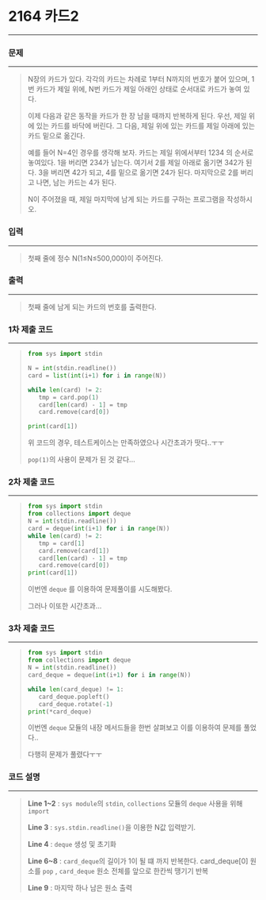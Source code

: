# 2164 카드2

---



### 문제

---

>N장의 카드가 있다. 각각의 카드는 차례로 1부터 N까지의 번호가 붙어 있으며, 1번 카드가 제일 위에, N번 카드가 제일 아래인 상태로 순서대로 카드가 놓여 있다.
>
>이제 다음과 같은 동작을 카드가 한 장 남을 때까지 반복하게 된다. 우선, 제일 위에 있는 카드를 바닥에 버린다. 그 다음, 제일 위에 있는 카드를 제일 아래에 있는 카드 밑으로 옮긴다.
>
>예를 들어 N=4인 경우를 생각해 보자. 카드는 제일 위에서부터 1234 의 순서로 놓여있다. 1을 버리면 234가 남는다. 여기서 2를 제일 아래로 옮기면 342가 된다. 3을 버리면 42가 되고, 4를 밑으로 옮기면 24가 된다. 마지막으로 2를 버리고 나면, 남는 카드는 4가 된다.
>
>N이 주어졌을 때, 제일 마지막에 남게 되는 카드를 구하는 프로그램을 작성하시오.



### 입력

---

> 첫째 줄에 정수 N(1≤N≤500,000)이 주어진다.



### 출력

---

>첫째 줄에 남게 되는 카드의 번호를 출력한다.



### 1차 제출 코드

---

>```python
>from sys import stdin
>
>N = int(stdin.readline())
>card = list(int(i+1) for i in range(N))
>
>while len(card) != 2:
>    tmp = card.pop(1)
>    card[len(card) - 1] = tmp
>    card.remove(card[0])
>
>print(card[1])
>```
>
>위 코드의 경우, 테스트케이스는 만족하였으나 시간초과가 떳다..ㅜㅜ
>
>`pop(1)`의 사용이 문제가 된 것 같다...
>
>



### 2차 제출 코드

---

>```python
>from sys import stdin
>from collections import deque
>N = int(stdin.readline())
>card = deque(int(i+1) for i in range(N))
>while len(card) != 2:
>    tmp = card[1]
>    card.remove(card[1])
>    card[len(card) - 1] = tmp
>    card.remove(card[0])
>print(card[1])
>```
>
>이번엔 `deque` 를 이용하여 문제풀이를 시도해봤다.
>
>그러나 이또한 시간초과...



### 3차 제출 코드

---

>```python
>from sys import stdin
>from collections import deque
>N = int(stdin.readline())
>card_deque = deque(int(i+1) for i in range(N))
>
>while len(card_deque) != 1:
>    card_deque.popleft()
>    card_deque.rotate(-1)
>print(*card_deque)
>```
>
>이번엔 `deque` 모듈의 내장 메서드들을 한번 살펴보고 이를 이용하여 문제를 풀었다..
>
>다행히 문제가 풀렸다ㅜㅜ



### 코드 설명

---

>**Line 1~2** : `sys module`의 `stdin`, `collections` 모듈의 `deque` 사용을 위해 `import`
>
>**Line 3** : `sys.stdin.readline()`을 이용한 N값 입력받기.
>
>**Line 4** : `deque` 생성 및 초기화
>
>**Line 6~8** : `card_deque`의 길이가 1이 될 떄 까지 반복한다.
>				  card_deque[0] 원소를 `pop` , `card_deque` 원소 전체를 앞으로 한칸씩 땡기기 반복
>
>**Line 9** : 마지막 하나 남은 원소 출력 

